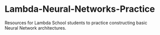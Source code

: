 # Lambda-Neural-Networks-Practice
Resources for Lambda School students to practice constructing basic Neural Network architectures.  
